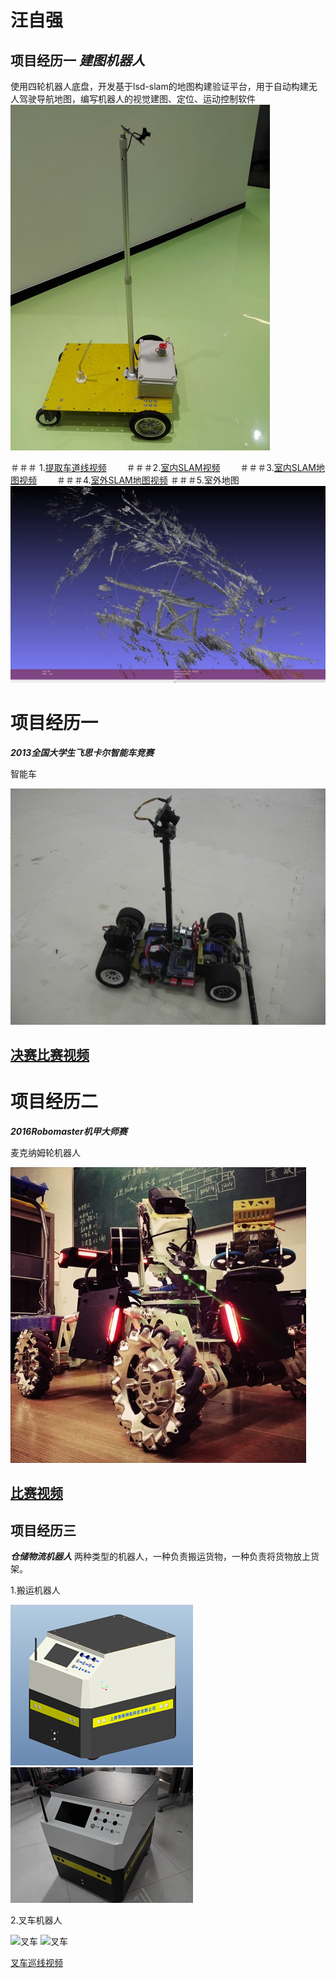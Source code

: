 # 汪自强

## 项目经历一 **_建图机器人_**
使用四轮机器人底盘，开发基于lsd-slam的地图构建验证平台，用于自动构建无人驾驶导航地图，编写机器人的视觉建图、定位、运动控制软件  
![机器人](picture/5.jpg)

＃＃＃ 1.[提取车道线视频](http://v.youku.com/v_show/id_XMzA4Nzc4MDM0MA==.html?spm=a2h3j.8428770.3416059.1)　　
＃＃＃2.[室内SLAM视频](http://v.youku.com/v_show/id_XMzA4NzczNjQxMg==.html?spm=a2h3j.8428770.3416059.1)　　
＃＃＃3.[室内SLAM地图视频](http://v.youku.com/v_show/id_XMzA4NzczNzk3Ng==.html?spm=a2h3j.8428770.3416059.1)　　
＃＃＃4.[室外SLAM地图视频](http://v.youku.com/v_show/id_XMzA4NzczODgyOA==.html?spm=a2h3j.8428770.3416059.1)
＃＃＃5.室外地图![室外地图](picture/lane.jpg)

# 项目经历一
**_2013全国大学生飞思卡尔智能车竞赛_**

智能车

![车](https://github.com/ArmstrongWall/slam/blob/master/gaitubao_com_15080828422999.jpg)
## [决赛比赛视频](http://v.youku.com/v_show/id_XMzA4NzgzODg4MA==.html?spm=a2h3j.8428770.3416059.1) 



# 项目经历二
**_2016Robomaster机甲大师赛_**

麦克纳姆轮机器人

![车](https://github.com/ArmstrongWall/slam/blob/master/gaitubao_com_15080830969931.jpg)
## [比赛视频](http://v.youku.com/v_show/id_XMzA4Nzg1NjE4OA==.html?spm=a2h3j.8428770.3416059.1) 



## 项目经历三
**_仓储物流机器人_**
两种类型的机器人，一种负责搬运货物，一种负责将货物放上货架。

1.搬运机器人

![搬运者](1.png)
![搬运者实际](2.png)

2.叉车机器人

![叉车](https://github.com/ArmstrongWall/Resume/blob/master/3.png)
![叉车](https://github.com/ArmstrongWall/Resume/blob/master/4.png)

[叉车巡线视频](http://v.youku.com/v_show/id_XMzA4NzcwMDE2NA==.html?spm=a2h3j.8428770.3416059.1) 





